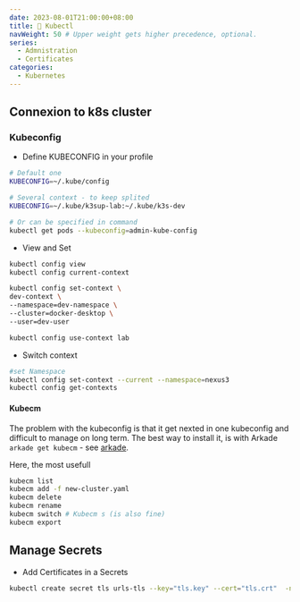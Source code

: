 ```yaml
---
date: 2023-08-01T21:00:00+08:00
title: 🎲 Kubectl
navWeight: 50 # Upper weight gets higher precedence, optional.
series:
  - Admnistration
  - Certificates
categories:
  - Kubernetes
---
```


## Connexion to k8s cluster

### Kubeconfig 

* Define KUBECONFIG in your profile

```bash
# Default one 
KUBECONFIG=~/.kube/config

# Several context - to keep splited 
KUBECONFIG=~/.kube/k3sup-lab:~/.kube/k3s-dev

# Or can be specified in command
kubectl get pods --kubeconfig=admin-kube-config
```

* View and Set

```bash
kubectl config view
kubectl config current-context

kubectl config set-context \
dev-context \
--namespace=dev-namespace \
--cluster=docker-desktop \
--user=dev-user

kubectl config use-context lab
```

* Switch context

```bash
#set Namespace 
kubectl config set-context --current --namespace=nexus3
kubectl config get-contexts
```

#### Kubecm

The problem with the kubeconfig is that it get nexted in one kubeconfig and difficult to manage on long term.
The best way to install it, is with Arkade `arkade get kubecm` - see [arkade](https://github.com/alexellis/arkade).

Here, the most usefull
```bash 
kubecm list 
kubecm add -f new-cluster.yaml
kubecm delete
kubecm rename
kubecm switch # Kubecm s (is also fine)
kubecm export
```

## Manage Secrets

* Add Certificates in a Secrets

```bash 
kubectl create secret tls urls-tls --key="tls.key" --cert="tls.crt"  -n longhorn-system --dry-run=client -o yaml
```

